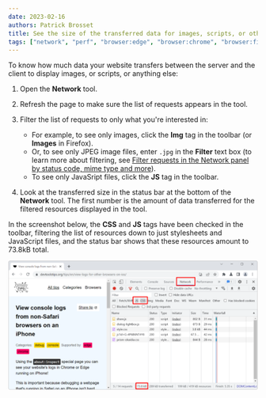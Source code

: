 ```yaml
---
date: 2023-02-16
authors: Patrick Brosset
title: See the size of the transferred data for images, scripts, or other resources
tags: ["network", "perf", "browser:edge", "browser:chrome", "browser:firefox", "browser:safari"]
---
```

To know how much data your website transfers between the server and the client to display images, or scripts, or anything else:

1. Open the **Network** tool.

1. Refresh the page to make sure the list of requests appears in the tool.

1. Filter the list of requests to only what you're interested in:

    * For example, to see only images, click the **Img** tag in the toolbar (or **Images** in Firefox).
    * Or, to see only JPEG image files, enter `.jpg` in the **Filter** text box (to learn more about filtering, see [Filter requests in the Network panel by status code, mime type and more](/tips/en/filter-network-requests)).
    * To see only JavaSript files, click the **JS** tag in the toolbar.

1. Look at the transferred size in the status bar at the bottom of the **Network** tool. The first number is the amount of data transferred for the filtered resources displayed in the tool.

In the screenshot below, the **CSS** and **JS** tags have been checked in the toolbar, filtering the list of resources down to just stylesheets and JavaScript files, and the status bar shows that these resources amount to 73.8kB total.

![The Network tool in Chrome, with the transferred size highlighted](/assets/img/get-size-of-resource-types.png)

